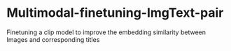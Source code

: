 # Multimodal-finetuning-ImgText-pair
Finetuning a clip model to improve the embedding similarity between Images and corresponding titles
